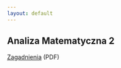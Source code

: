 ```yaml
---
layout: default
---
```

Analiza Matematyczna 2
---
<a href="{{ site.baseurl }}/pdfs/sem2/am2-zagadnienia.pdf">Zagadnienia</a> (PDF)
